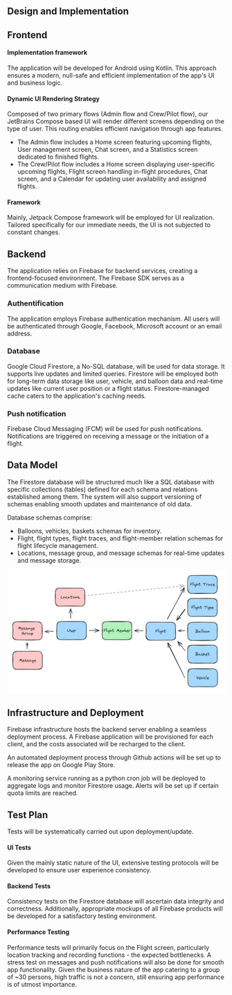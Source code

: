 ## Design and Implementation

## Frontend

#### Implementation framework

The application will be developed for Android using Kotlin. This approach ensures a modern, null-safe and efficient implementation of the app's UI and business logic.

#### Dynamic UI Rendering Strategy

Composed of two primary flows (Admin flow and Crew/Pilot flow), our JetBrains Compose based UI will render different screens depending on the type of user. This routing enables efficient navigation through app features.

- The Admin flow includes a Home screen featuring upcoming flights, User management screen, Chat screen, and a Statistics screen dedicated to finished flights.
- The Crew/Pilot flow includes a Home screen displaying user-specific upcoming flights, Flight screen handling in-flight procedures, Chat screen, and a Calendar for updating user availability and assigned flights.

#### Framework

Mainly, Jetpack Compose framework will be employed for UI realization. Tailored specifically for our immediate needs, the UI is not subjected to constant changes.

## Backend

The application relies on Firebase for backend services, creating a frontend-focused environment. The Firebase SDK serves as a communication medium with Firebase.

### Authentification

The application employs Firebase authentication mechanism. All users will be authenticated through Google, Facebook, Microsoft account or an email address.

### Database

Google Cloud Firestore, a No-SQL database, will be used for data storage. It supports live updates and limited queries. Firestore will be employed both for long-term data storage like user, vehicle, and balloon data and real-time updates like current user position or a flight status. Firestore-managed cache caters to the application's caching needs.

### Push notification

Firebase Cloud Messaging (FCM) will be used for push notifications. Notifications are triggered on receiving a message or the initiation of a flight.

## Data Model

The Firestore database will be structured much like a SQL database with specific collections (tables) defined for each schema and relations established among them. The system will also support versioning of schemas enabling smooth updates and maintenance of old data.

Database schemas comprise:

* Balloons, vehicles, baskets schemas for inventory.  
* Flight, flight types, flight traces, and flight-member relation schemas for flight lifecycle management.  
* Locations, message group, and message schemas for real-time updates and message storage.  

![](./assets/data-model.png)

## Infrastructure and Deployment

Firebase infrastructure hosts the backend server enabling a seamless deployment process. A Firebase application will be provisioned for each client, and the costs associated will be recharged to the client.

An automated deployment process through Github actions will be set up to release the app on Google Play Store.

A monitoring service running as a python cron job will be deployed to aggregate logs and monitor Firestore usage. Alerts will be set up if certain quota limits are reached.

## Test Plan

Tests will be systematically carried out upon deployment/update.

#### UI Tests

Given the mainly static nature of the UI, extensive testing protocols will be developed to ensure user experience consistency.

#### Backend Tests
Consistency tests on the Firestore database will ascertain data integrity and correctness. Additionally, appropriate mockups of all Firebase products will be developed for a satisfactory testing environment.

#### Performance Testing

Performance tests will primarily focus on the Flight screen, particularly location tracking and recording functions - the expected bottlenecks. A stress test on messages and push notifications will also be done for smooth app functionality. Given the business nature of the app catering to a group of ~30 persons, high traffic is not a concern, still ensuring app performance is of utmost importance.